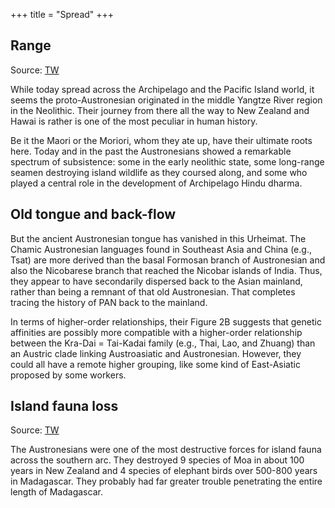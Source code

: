 +++
title = "Spread"
+++

## Range
Source: [TW](https://x.com/blog_supplement/status/1958013298474930617)

While today spread across the Archipelago and the Pacific Island world, it seems the proto-Austronesian originated in the middle Yangtze River region in the Neolithic. Their journey from there all the way to New Zealand and Hawai is rather is one of the most peculiar in human history. 

Be it the Maori or the Moriori, whom they ate up, have their ultimate roots here. Today and in the past the Austronesians showed a remarkable spectrum of subsistence: some in the early neolithic state, some long-range seamen destroying island wildlife as they coursed along, and some who played a central role in the development of Archipelago Hindu dharma. 

## Old tongue and back-flow
But the ancient Austronesian tongue has vanished in this Urheimat. The Chamic Austronesian languages found in Southeast Asia and China (e.g., Tsat) are more derived than the basal Formosan branch of Austronesian and also the Nicobarese branch that reached the Nicobar islands of India. Thus, they appear to have secondarily dispersed back to the Asian mainland, rather than being a remnant of that old Austronesian. That completes tracing the history of PAN back to the mainland. 

In terms of higher-order relationships, their Figure 2B suggests that genetic affinities are possibly more compatible with a higher-order relationship between the Kra-Dai = Tai-Kadai family (e.g., Thai, Lao, and Zhuang) than an Austric clade linking Austroasiatic and Austronesian. However, they could all have a remote higher grouping, like some kind of East-Asiatic proposed by some workers.


## Island fauna loss
Source: [TW](https://t.co/1bGcnKB20g)

The Austronesians were one of the most destructive forces for island fauna across the southern arc. They destroyed 9 species of Moa in about 100 years in New Zealand and 4 species of elephant birds over 500-800 years in Madagascar. They probably had far greater trouble penetrating the entire length of Madagascar.
